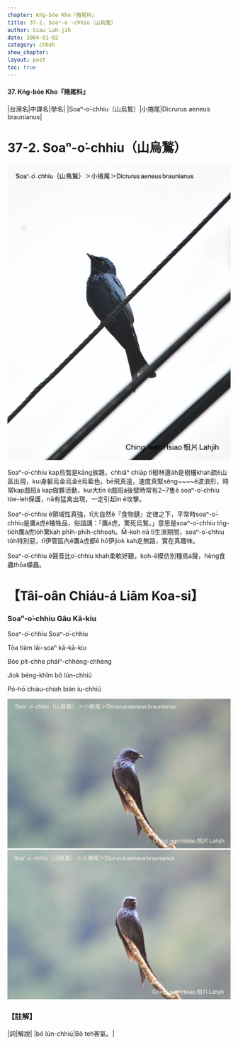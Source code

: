 ```yaml
---
chapter: Kńg-bóe Kho『捲尾科』
title: 37-2. Soaⁿ-o͘-chhiu（山烏鶖）
author: Siau Lah-jih
date: 2004-01-02
category: chheh
show_chapter: 
layout: post
toc: true
---
```


#### 37. Kńg-bóe Kho『捲尾科』


|台灣名|中譯名|學名|
|Soaⁿ-o͘-chhiu（山烏鶖）|小捲尾|Dicrurus aeneus braunianus|


# 37-2. Soaⁿ-o͘-chhiu（山烏鶖）

![](../too5/37/37-2-3.Soaⁿ-o͘-chhiu.jpg)


Soaⁿ-o͘-chhiu kap烏鶖是kāng族親，chhiâⁿ chia̍p tī樹林邊a̍h是樹欉khah疏ê山區出現，kui身軀烏金烏金ê烏藍色，bē飛真遠，速度真緊sêng~~~~ê波浪形，時常kap戲班á kap做夥活動，kui大tīn ê戲班á後壁時常有2~7隻ê soaⁿ-o͘-chhiu tòe-leh保護，nā有猛禽出現，一定引起in ê攻擊。

Soaⁿ-o͘-chhiu ê領域性真強，tī大自然ê『食物鏈』定律之下，平常時soaⁿ-o͘-chhiu是鷹á虎ê犧牲品，俗語講：「鷹á虎，驚死烏鶖。」意思是soaⁿ-o͘-chhiu tn̄g-tio̍h鷹á虎to̍h驚kah phi̍h-phi̍h-chhoah。M̄-koh nā tī生湠期間，soaⁿ-o͘-chhiu to̍h特別惡，tī伊管區內ê鷹á虎都ē hō͘伊jiok kah走無路，實在真趣味。

Soaⁿ-o͘-chhiu ê聲音比o͘-chhiu khah柔軟好聽，koh-ē模仿別種鳥á聲，hèng食蟲thōa蠓蟲。





# 【Tâi-oân Chiáu-á Liām Koa-si】

### **Soaⁿ-o͘-chhiu Gâu Kā-kiu**


Soaⁿ-o͘-chhiu Soaⁿ-o͘-chhiu

Tòa tiàm lāi-soaⁿ kā-kā-kiu

Bóe pit-chhe pháiⁿ-chhèng-chhèng

Jiok béng-khîm bô lún-chhiú

Pó-hō͘ chiáu-chiah bián iu-chhiû




![](../too5/37/37-2-1.Soaⁿ-o͘-chhiu.jpg)
![](../too5/37/37-2-2.Soaⁿ-o͘-chhiu.jpg)




### 【註解】

|詞|解說|
|bô lún-chhiú|Bô teh客氣。|
